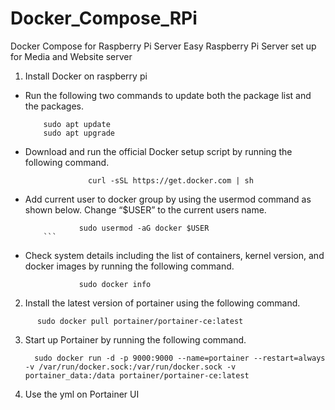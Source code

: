 # Docker_Compose_RPi
Docker Compose for Raspberry Pi Server
 Easy Raspberry Pi Server set up for Media and Website server
 1. Install Docker on raspberry pi
 * Run the following two commands to update both the package list and the packages.
 	```
        sudo apt update
        sudo apt upgrade
	```
* Download and run the official Docker setup script by running the following command.
  ```    
				curl -sSL https://get.docker.com | sh
	```
* Add current user to docker group by using the usermod command as shown below. Change “$USER” to the current users name.
    ```    
				sudo usermod -aG docker $USER
		```		
* Check system details including the list of containers, kernel version, and docker images by running the following command.
    ```    
				sudo docker info
  	```
 2. Install the latest version of portainer using the following command.
```
      sudo docker pull portainer/portainer-ce:latest
```
 3. Start up Portainer by running the following command.
 	```
      sudo docker run -d -p 9000:9000 --name=portainer --restart=always -v /var/run/docker.sock:/var/run/docker.sock -v portainer_data:/data portainer/portainer-ce:latest
	```
 4. Use the yml on Portainer UI
